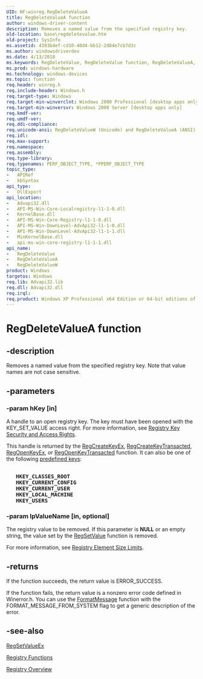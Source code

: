 ```yaml
---
UID: NF:winreg.RegDeleteValueA
title: RegDeleteValueA function
author: windows-driver-content
description: Removes a named value from the specified registry key.
old-location: base\regdeletevalue.htm
old-project: SysInfo
ms.assetid: 4393b4ef-cd10-40d4-bb12-2d84e7cb7d3c
ms.author: windowsdriverdev
ms.date: 4/13/2018
ms.keywords: RegDeleteValue, RegDeleteValue function, RegDeleteValueA, RegDeleteValueW, _win32_regdeletevalue, base.regdeletevalue, winreg/RegDeleteValue, winreg/RegDeleteValueA, winreg/RegDeleteValueW
ms.prod: windows-hardware
ms.technology: windows-devices
ms.topic: function
req.header: winreg.h
req.include-header: Windows.h
req.target-type: Windows
req.target-min-winverclnt: Windows 2000 Professional [desktop apps only]
req.target-min-winversvr: Windows 2000 Server [desktop apps only]
req.kmdf-ver: 
req.umdf-ver: 
req.ddi-compliance: 
req.unicode-ansi: RegDeleteValueW (Unicode) and RegDeleteValueA (ANSI)
req.idl: 
req.max-support: 
req.namespace: 
req.assembly: 
req.type-library: 
req.typenames: PERF_OBJECT_TYPE, *PPERF_OBJECT_TYPE
topic_type:
-	APIRef
-	kbSyntax
api_type:
-	DllExport
api_location:
-	Advapi32.dll
-	API-MS-Win-Core-Localregistry-l1-1-0.dll
-	KernelBase.dll
-	API-MS-Win-Core-Registry-l1-1-0.dll
-	API-MS-Win-DownLevel-AdvApi32-l1-1-0.dll
-	API-MS-Win-DownLevel-AdvApi32-l1-1-1.dll
-	MinKernelBase.dll
-	api-ms-win-core-registry-l1-1-1.dll
api_name:
-	RegDeleteValue
-	RegDeleteValueA
-	RegDeleteValueW
product: Windows
targetos: Windows
req.lib: Advapi32.lib
req.dll: Advapi32.dll
req.irql: 
req.product: Windows XP Professional x64 Edition or 64-bit editions of     Windows Server 2003
---
```


# RegDeleteValueA function


## -description


Removes a named value from the specified registry key. Note that value names are not case sensitive.


## -parameters




### -param hKey [in]

A handle to an open registry key. The key must have been opened with the KEY_SET_VALUE access right. For more information, see 
<a href="https://msdn.microsoft.com/266d5c8e-1bcd-48e5-bc06-2fbc956d8658">Registry Key Security and Access Rights</a>. 




This handle is returned by the 
<a href="https://msdn.microsoft.com/e9ffad7f-c0b6-44ce-bf22-fbe45ca98bf4">RegCreateKeyEx</a>, <a href="https://msdn.microsoft.com/f18e5ff9-41c3-4c26-8d01-a8ec69bcdef2">RegCreateKeyTransacted</a>, <a href="https://msdn.microsoft.com/c8a590f2-3249-437f-a320-c7443d42b792">RegOpenKeyEx</a>, or 
<a href="https://msdn.microsoft.com/11663ed2-d17c-4f08-be7b-9b591271fbcd">RegOpenKeyTransacted</a> function. It can also be one of the following 
<a href="https://msdn.microsoft.com/db747656-b414-4594-ad39-6b476799060c">predefined keys</a>:


<pre xml:space="preserve"><b></b>
   <b>HKEY_CLASSES_ROOT</b>
   <b>HKEY_CURRENT_CONFIG</b>
   <b>HKEY_CURRENT_USER</b>
   <b>HKEY_LOCAL_MACHINE</b>
   <b>HKEY_USERS</b></pre>



### -param lpValueName [in, optional]

The registry value to be removed. If this parameter is <b>NULL</b> or an empty string, the value set by the 
<a href="https://msdn.microsoft.com/f99774d4-575b-43a3-8887-e15acb0477fd">RegSetValue</a> function is removed. 




For more information, see 
<a href="https://msdn.microsoft.com/a6d3a884-f181-46a5-b655-226c68792e08">Registry Element Size Limits</a>.


## -returns



If the function succeeds, the return value is ERROR_SUCCESS.

If the function fails, the return value is a nonzero error code defined in Winerror.h. You can use the 
<a href="https://msdn.microsoft.com/b9d61342-4bcf-42e9-96f1-a5993dfb6c0c">FormatMessage</a> function with the FORMAT_MESSAGE_FROM_SYSTEM flag to get a generic description of the error.




## -see-also




<a href="https://msdn.microsoft.com/29b0e27c-4999-4e92-bd8b-bba74920bccc">RegSetValueEx</a>



<a href="https://msdn.microsoft.com/a490b748-42e8-462b-9a7f-a8b21438ea79">Registry Functions</a>



<a href="https://msdn.microsoft.com/ffb06903-593e-47ce-adb2-baed5d379110">Registry Overview</a>
 

 

